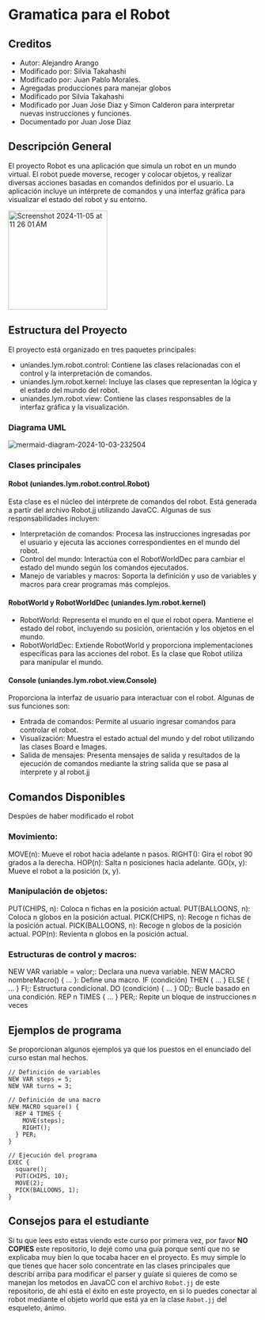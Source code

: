 # Gramatica para el Robot
## Creditos
- Autor: Alejandro Arango
- Modificado por: Silvia Takahashi
- Modificado por: Juan Pablo Morales.
- Agregadas producciones para manejar globos
- Modificado por Silvia Takahashi
- Modificado por Juan Jose Diaz y Simon Calderon para interpretar nuevas instrucciones y funciones.
- Documentado por Juan Jose Diaz

## Descripción General
El proyecto Robot es una aplicación que simula un robot en un mundo virtual. El robot puede moverse, recoger y colocar objetos, y realizar diversas acciones basadas en comandos definidos por el usuario. La aplicación incluye un intérprete de comandos y una interfaz gráfica para visualizar el estado del robot y su entorno.

<img width="200" alt="Screenshot 2024-11-05 at 11 26 01 AM" src="https://github.com/user-attachments/assets/72e2bb9d-2922-4752-b174-c1725d6198fb">


## Estructura del Proyecto
El proyecto está organizado en tres paquetes principales:

- uniandes.lym.robot.control: Contiene las clases relacionadas con el control y la interpretación de comandos.
- uniandes.lym.robot.kernel: Incluye las clases que representan la lógica y el estado del mundo del robot.
- uniandes.lym.robot.view: Contiene las clases responsables de la interfaz gráfica y la visualización.

### Diagrama UML
![mermaid-diagram-2024-10-03-232504](https://github.com/user-attachments/assets/057ec0cd-60f8-4807-8ea7-df02c13a35e3)

### Clases principales
#### Robot (uniandes.lym.robot.control.Robot)
Esta clase es el núcleo del intérprete de comandos del robot. Está generada a partir del archivo Robot.jj utilizando JavaCC. Algunas de sus responsabilidades incluyen:

- Interpretación de comandos: Procesa las instrucciones ingresadas por el usuario y ejecuta las acciones correspondientes en el mundo del robot.
- Control del mundo: Interactúa con el RobotWorldDec para cambiar el estado del mundo según los comandos ejecutados.
- Manejo de variables y macros: Soporta la definición y uso de variables y macros para crear programas más complejos.
#### RobotWorld y RobotWorldDec (uniandes.lym.robot.kernel)
- RobotWorld: Representa el mundo en el que el robot opera. Mantiene el estado del robot, incluyendo su posición, orientación y los objetos en el mundo.
- RobotWorldDec: Extiende RobotWorld y proporciona implementaciones específicas para las acciones del robot. Es la clase que Robot utiliza para manipular el mundo.
#### Console (uniandes.lym.robot.view.Console)
Proporciona la interfaz de usuario para interactuar con el robot. Algunas de sus funciones son:

- Entrada de comandos: Permite al usuario ingresar comandos para controlar el robot.
- Visualización: Muestra el estado actual del mundo y del robot utilizando las clases Board e Images.
- Salida de mensajes: Presenta mensajes de salida y resultados de la ejecución de comandos mediante la string salida que se pasa al interprete y al robot.jj

## Comandos Disponibles
Despúes de haber modificado el robot

### Movimiento:

MOVE(n): Mueve el robot hacia adelante n pasos.
RIGHT(): Gira el robot 90 grados a la derecha.
HOP(n): Salta n posiciones hacia adelante.
GO(x, y): Mueve el robot a la posición (x, y).

### Manipulación de objetos:

PUT(CHIPS, n): Coloca n fichas en la posición actual.
PUT(BALLOONS, n): Coloca n globos en la posición actual.
PICK(CHIPS, n): Recoge n fichas de la posición actual.
PICK(BALLOONS, n): Recoge n globos de la posición actual.
POP(n): Revienta n globos en la posición actual.

### Estructuras de control y macros:

NEW VAR variable = valor;: Declara una nueva variable.
NEW MACRO nombreMacro() { ... }: Define una macro.
IF (condición) THEN { ... } ELSE { ... } FI;: Estructura condicional.
DO (condición) { ... } OD;: Bucle basado en una condición.
REP n TIMES { ... } PER;: Repite un bloque de instrucciones n veces

## Ejemplos de programa
Se proporcionan algunos ejemplos ya que los puestos en el enunciado del curso estan mal hechos.
```
// Definición de variables
NEW VAR steps = 5;
NEW VAR turns = 3;

// Definición de una macro
NEW MACRO square() {
  REP 4 TIMES {
    MOVE(steps);
    RIGHT();
  } PER;
}

// Ejecución del programa
EXEC {
  square();
  PUT(CHIPS, 10);
  MOVE(2);
  PICK(BALLOONS, 1);
}
```

## Consejos para el estudiante
Si tu que lees esto estas viendo este curso por primera vez, por favor **NO COPIES** este repositorio, lo dejé como una guía porque sentí que no se explicaba muy bien lo que tocaba hacer en el proyecto. Es muy simple lo que tienes que hacer solo concentrate en las clases principales que describí arriba para modificar el parser y guíate si quieres de como se manejan los metodos en JavaCC con el archivo `Robot.jj` de este repositorio, de ahí está el éxito en este proyecto, en si lo puedes conectar al robot mediante el objeto world que está ya en la clase `Robot.jj` del esqueleto, ánimo.

